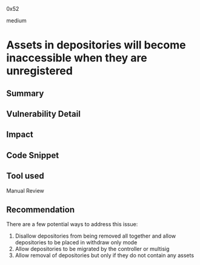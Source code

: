 0x52

medium

# Assets in depositories will become inaccessible when they are unregistered

## Summary

## Vulnerability Detail

## Impact

## Code Snippet

## Tool used

Manual Review

## Recommendation

There are a few potential ways to address this issue:
1) Disallow depositories from being removed all together and allow depositories to be placed in withdraw only mode
2) Allow depositories to be migrated by the controller or multisig
3) Allow removal of depositories but only if they do not contain any assets